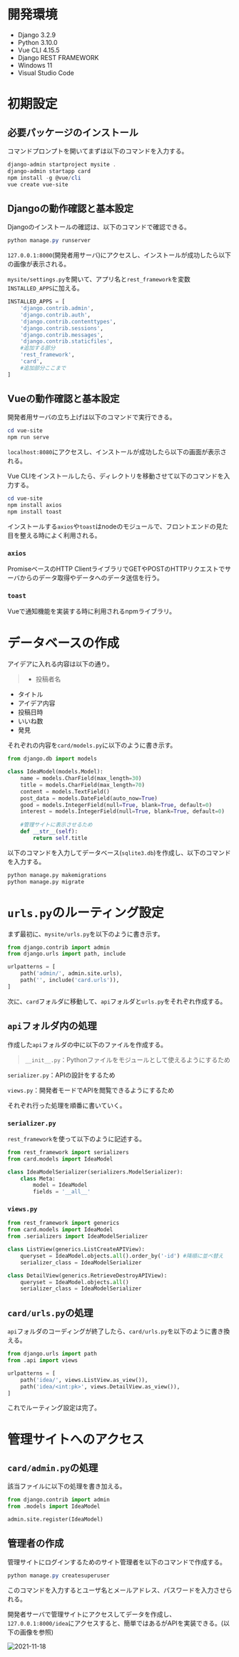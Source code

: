 # 開発環境

- Django 3.2.9
- Python 3.10.0
- Vue CLI 4.15.5
- Django REST FRAMEWORK
- Windows 11
- Visual Studio Code

# 初期設定

## 必要パッケージのインストール

コマンドプロンプトを開いてまずは以下のコマンドを入力する。

```powershell
django-admin startproject mysite .
django-admin startapp card
npm install -g @vue/cli
vue create vue-site
```

## Djangoの動作確認と基本設定

Djangoのインストールの確認は、以下のコマンドで確認できる。

```powershell
python manage.py runserver
```

`127.0.0.1:8000`(開発者用サーバ)にアクセスし、インストールが成功したら以下の画像が表示される。

`mysite/settings.py`を開いて、アプリ名と`rest_framework`を変数`INSTALLED_APPS`に加える。

```python
INSTALLED_APPS = [
    'django.contrib.admin',
    'django.contrib.auth',
    'django.contrib.contenttypes',
    'django.contrib.sessions',
    'django.contrib.messages',
    'django.contrib.staticfiles',
	#追加する部分
    'rest_framework',
    'card',
	#追加部分ここまで
]
```

## Vueの動作確認と基本設定

開発者用サーバの立ち上げは以下のコマンドで実行できる。

```powershell
cd vue-site
npm run serve
```

`localhost:8080`にアクセスし、インストールが成功したら以下の画面が表示される。

Vue CLIをインストールしたら、ディレクトリを移動させて以下のコマンドを入力する。

```powershell
cd vue-site
npm install axios
npm install toast
```

インストールする`axios`や`toast`はnodeのモジュールで、フロントエンドの見た目を整える時によく利用される。

### `axios`

PromiseベースのHTTP ClientライブラリでGETやPOSTのHTTPリクエストでサーバからのデータ取得やデータへのデータ送信を行う。

### `toast`

Vueで通知機能を実装する時に利用されるnpmライブラリ。

# データベースの作成

アイデアに入れる内容は以下の通り。

> * 投稿者名
* タイトル
* アイデア内容
* 投稿日時
* いいね数
* 発見
 

それぞれの内容を`card/models.py`に以下のように書き示す。

```python
from django.db import models

class IdeaModel(models.Model):
    name = models.CharField(max_length=30)
    title = models.CharField(max_length=70)
    content = models.TextField()
    post_data = models.DateField(auto_now=True)
    good = models.IntegerField(null=True, blank=True, default=0)
    interest = models.IntegerField(null=True, blank=True, default=0)
		
    #管理サイトに表示させるため
    def __str__(self):
        return self.title
```

以下のコマンドを入力してデータベース(`sqlite3.db`)を作成し、以下のコマンドを入力する。

```python
python manage.py makemigrations
python manage.py migrate
```

# `urls.py`のルーティング設定

まず最初に、`mysite/urls.py`を以下のように書き示す。

```python
from django.contrib import admin
from django.urls import path, include

urlpatterns = [
    path('admin/', admin.site.urls),
    path('', include('card.urls')),
]
```

次に、`card`フォルダに移動して、`api`フォルダと`urls.py`をそれぞれ作成する。

## `api`フォルダ内の処理

作成した`api`フォルダの中に以下のファイルを作成する。

> `__init__.py`：Pythonファイルをモジュールとして使えるようにするため

`serializer.py`：APIの設計をするため

`views.py`：開発者モードでAPIを閲覧できるようにするため
> 

それぞれ行った処理を順番に書いていく。

### `serializer.py`

`rest_framework`を使って以下のように記述する。

```python
from rest_framework import serializers
from card.models import IdeaModel

class IdeaModelSerializer(serializers.ModelSerializer):
    class Meta:
        model = IdeaModel
        fields = '__all__'
```

### `views.py`

```python
from rest_framework import generics
from card.models import IdeaModel
from .serializers import IdeaModelSerializer

class ListView(generics.ListCreateAPIView):
    queryset = IdeaModel.objects.all().order_by('-id') #降順に並べ替え
    serializer_class = IdeaModelSerializer

class DetailView(generics.RetrieveDestroyAPIView):
    queryset = IdeaModel.objects.all()
    serializer_class = IdeaModelSerializer
```

## `card/urls.py`の処理

`api`フォルダのコーディングが終了したら、`card/urls.py`を以下のように書き換える。

```python
from django.urls import path
from .api import views

urlpatterns = [
    path('idea/', views.ListView.as_view()),
    path('idea/<int:pk>', views.DetailView.as_view()),
]
```

これでルーティング設定は完了。

# 管理サイトへのアクセス

## `card/admin.py`の処理

該当ファイルに以下の処理を書き加える。

```python
from django.contrib import admin
from .models import IdeaModel

admin.site.register(IdeaModel)
```

## 管理者の作成

管理サイトにログインするためのサイト管理者を以下のコマンドで作成する。

```powershell
python manage.py createsuperuser
```

このコマンドを入力するとユーザ名とメールアドレス、パスワードを入力させられる。

開発者サーバで管理サイトにアクセスしてデータを作成し、`127.0.0.1:8000/idea`にアクセスすると、簡単ではあるがAPIを実装できる。(以下の画像を参照)

![2021-11-18](https://user-images.githubusercontent.com/82911032/142358068-aebba5e4-ac24-41ea-89b7-f46bc301dc1e.png)
